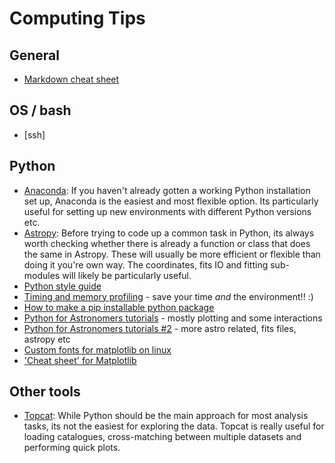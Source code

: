 # Computing Tips

## General

- [Markdown cheat sheet](https://github.com/adam-p/markdown-here/wiki/Markdown-Cheatsheet)

## OS / bash

- [ssh]

## Python

- [Anaconda](https://docs.anaconda.com/anaconda/install/): If you haven't already gotten a working Python installation set up, Anaconda is the easiest and most flexible option. Its particularly useful for setting up new environments with different Python versions etc.
- [Astropy](https://docs.astropy.org/en/stable/): Before trying to code up a common task in Python, its always worth checking whether there is already a function or class that does the same in Astropy. These will usually be more efficient or flexible than doing it you're own way. The coordinates, fits IO and fitting sub-modules will likely be particularly useful.
- [Python style guide](https://docs.python-guide.org/writing/style/)
- [Timing and memory profiling](https://pynash.org/2013/03/06/timing-and-profiling/) - save your time *and* the environment!! :)
- [How to make a pip installable python package](https://nsls-ii.github.io/scientific-python-cookiecutter/index.html)
- [Python for Astronomers tutorials](https://prappleizer.github.io/index.html) - mostly plotting and some interactions
- [Python for Astronomers tutorials #2](https://python4astronomers.github.io/index.html#) - more astro related, fits files, astropy etc
- [Custom fonts for matplotlib on linux](https://andresabino.com/2015/08/18/fonts-and-matplotlib/)
- ['Cheat sheet' for Matplotlib](https://s3.amazonaws.com/assets.datacamp.com/blog_assets/Python_Matplotlib_Cheat_Sheet.pdf)

## Other tools

- [Topcat](http://www.star.bris.ac.uk/~mbt/topcat/): While Python should be the main approach for most analysis tasks, its not the easiest for exploring the data. Topcat is really useful for loading catalogues, cross-matching between multiple datasets and performing quick plots.
